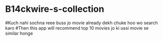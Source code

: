 # B14ckwire-s-collection
#Kuch nahi sochna reee buss jo movie already dekh chuke hoo  wo search karo 
#Then  this app will recommend top 10 movies jo ki ussi movie se similar honge
